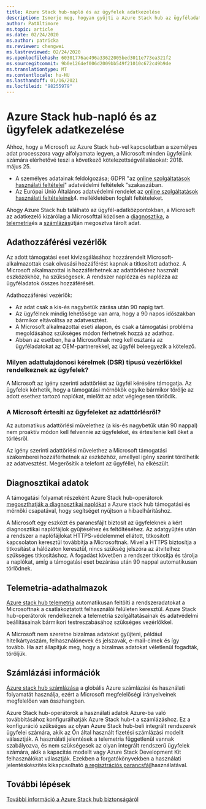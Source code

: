 ```yaml
---
title: Azure Stack hub-napló és az ügyfelek adatkezelése
description: Ismerje meg, hogyan gyűjti a Azure Stack hub az ügyféladatokat és az információkat.
author: PatAltimore
ms.topic: article
ms.date: 02/24/2020
ms.author: patricka
ms.reviewer: chengwei
ms.lastreviewed: 02/24/2020
ms.openlocfilehash: 60301776ae496a33622005bed3011e773ea321f2
ms.sourcegitcommit: 9b0e1264ef006d2009bb549f21010c672c49b9de
ms.translationtype: MT
ms.contentlocale: hu-HU
ms.lasthandoff: 01/16/2021
ms.locfileid: "98255979"
---
```

# <a name="azure-stack-hub-log-and-customer-data-handling"></a>Azure Stack hub-napló és az ügyfelek adatkezelése 

Ahhoz, hogy a Microsoft az Azure Stack hub-vel kapcsolatban a személyes adat processzora vagy alfolyamata legyen, a Microsoft minden ügyfelünk számára elérhetővé teszi a következő kötelezettségvállalásokat: 2018. május 25.

- A személyes adatainak feldolgozása; GDPR "az [online szolgáltatások használati feltételei](http://www.microsoftvolumelicensing.com/DocumentSearch.aspx?Mode=3&DocumentTypeId=31)" adatvédelmi feltételek "szakaszában.
- Az Európai Unió Általános adatvédelmi rendelet az [online szolgáltatások használati feltételeinek](http://www.microsoftvolumelicensing.com/DocumentSearch.aspx?Mode=3&DocumentTypeId=31)4. mellékletében foglalt feltételeket.

Ahogy Azure Stack hub található az ügyfél-adatközpontokban, a Microsoft az adatkezelő kizárólag a Microsofttal közösen a [diagnosztika](./diagnostic-log-collection.md), a [telemetria](azure-stack-telemetry.md)és a [számlázás](azure-stack-usage-reporting.md)útján megosztva tárolt adat.  

## <a name="data-access-controls"></a>Adathozzáférési vezérlők 
Az adott támogatási eset kivizsgálásához hozzárendelt Microsoft-alkalmazottak csak olvasási hozzáférést kapnak a titkosított adathoz. A Microsoft alkalmazottai is hozzáférhetnek az adattörléshez használt eszközökhöz, ha szükségesek. A rendszer naplózza és naplózza az ügyféladatok összes hozzáférését.  

Adathozzáférési vezérlők:
- Az adat csak a kis-és nagybetűk zárása után 90 napig tart.
- Az ügyfélnek mindig lehetősége van arra, hogy a 90 napos időszakban bármikor eltávolítsa az adatvesztést.
- A Microsoft alkalmazottai eseti alapon, és csak a támogatási probléma megoldásához szükséges módon férhetnek hozzá az adathoz.
- Abban az esetben, ha a Microsoftnak meg kell osztania az ügyféladatokat az OEM-partnerekkel, az ügyfél beleegyezik a kötelező.  

### <a name="what-data-subject-requests-dsr-controls-do-customers-have"></a>Milyen adattulajdonosi kérelmek (DSR) típusú vezérlőkkel rendelkeznek az ügyfelek?
A Microsoft az igény szerinti adattörlést az ügyfél kérésére támogatja. Az ügyfelek kérhetik, hogy a támogatási mérnökök egyike bármikor törölje az adott esethez tartozó naplókat, mielőtt az adat véglegesen törlődik.  

### <a name="does-microsoft-notify-customers-when-the-data-is-deleted"></a>A Microsoft értesíti az ügyfeleket az adattörlésről?
Az automatikus adattörlési művelethez (a kis-és nagybetűk után 90 nappal) nem proaktív módon kell felvennie az ügyfeleket, és értesítenie kell őket a törlésről.

Az igény szerinti adattörlési művelethez a Microsoft támogatási szakemberei hozzáférhetnek az eszközhöz, amellyel igény szerint törölhetik az adatvesztést. Megerősítik a telefont az ügyféllel, ha elkészült.

## <a name="diagnostic-data"></a>Diagnosztikai adatok
A támogatási folyamat részeként Azure Stack hub-operátorok [megoszthatják a diagnosztikai naplókat](./diagnostic-log-collection.md) a Azure stack hub támogatási és mérnöki csapatával, hogy segítséget nyújtson a hibaelhárításhoz.

A Microsoft egy eszközt és parancsfájlt biztosít az ügyfeleknek a kért diagnosztikai naplófájlok gyűjtéséhez és feltöltéséhez. Az adatgyűjtés után a rendszer a naplófájlokat HTTPS-védelemmel ellátott, titkosított kapcsolaton keresztül továbbítja a Microsoftnak. Mivel a HTTPS biztosítja a titkosítást a hálózaton keresztül, nincs szükség jelszóra az átvitelhez szükséges titkosításhoz. A fogadást követően a rendszer titkosítja és tárolja a naplókat, amíg a támogatási eset bezárása után 90 nappal automatikusan törlődnek.

## <a name="telemetry-data"></a>Telemetria-adathalmazok
[Azure stack hub telemetria](azure-stack-telemetry.md) automatikusan feltölti a rendszeradatokat a Microsoftnak a csatlakoztatott felhasználói felületen keresztül. Azure Stack hub-operátorok rendelkeznek a telemetria szolgáltatásainak és adatvédelmi beállításainak bármikori testreszabásához szükséges vezérlőkkel.

A Microsoft nem szeretne bizalmas adatokat gyűjteni, például hitelkártyaszám, felhasználónevek és jelszavak, e-mail-címek és így tovább. Ha azt állapítjuk meg, hogy a bizalmas adatokat véletlenül fogadták, töröljük.

## <a name="billing-data"></a>Számlázási információk
[Azure stack hub számlázása](azure-stack-usage-reporting.md) a globális Azure számlázási és használati folyamatát használja, ezért a Microsoft megfelelőségi irányelveinek megfelelően van összhangban.

Azure Stack hub-operátorok a használati adatok Azure-ba való továbbításához konfigurálhatják Azure Stack hub-t a számlázáshoz. Ez a konfiguráció szükséges az olyan Azure Stack hub-beli integrált rendszerek ügyfelei számára, akik az Ön által használt fizetési számlázási modellt választják. A használati jelentések a telemetria függetlenül vannak szabályozva, és nem szükségesek az olyan integrált rendszerű ügyfelek számára, akik a kapacitás modellt vagy Azure Stack Development Kit felhasználókat választják. Ezekben a forgatókönyvekben a használati jelentéskészítés kikapcsolható [a regisztrációs parancsfájl](azure-stack-usage-reporting.md)használatával.


## <a name="next-steps"></a>További lépések 
[További információ a Azure Stack hub biztonságáról](azure-stack-security-foundations.md)